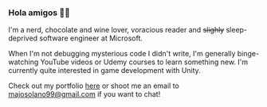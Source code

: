 ### Hola amigos 👋🏻

I'm a nerd, chocolate and wine lover, voracious reader and <s>slighly</s> sleep-deprived software engineer at Microsoft. 

When I'm not debugging mysterious code I didn't write, I'm generally binge-watching YouTube videos or Udemy courses to learn something new. I'm currently quite interested in game development with Unity.

Check out my portfolio [here](https://www.maria-sol-os.com/) or shoot me an email to majosolano99@gmail.com if you want to chat!
